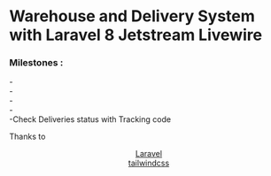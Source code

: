 <h1>Warehouse and Delivery System with Laravel 8 Jetstream Livewire</h1>

<h3>Milestones :</h3>
- <br>
-<br>
-<br>
-<br>
-Check Deliveries status with Tracking code<br>


Thanks to
<p align="center">
<a href="https://laravel.com">Laravel</a> <br>
<a href="https://tailwindcss.com">tailwindcss</a><br>
</p>

    
    
    
